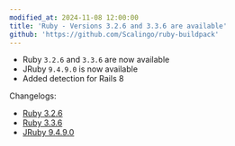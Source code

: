```yaml
---
modified_at: 2024-11-08 12:00:00
title: 'Ruby - Versions 3.2.6 and 3.3.6 are available'
github: 'https://github.com/Scalingo/ruby-buildpack'
---
```


- Ruby `3.2.6` and `3.3.6` are now available
- JRuby `9.4.9.0` is now available
- Added detection for Rails 8

Changelogs:

- [Ruby 3.2.6](https://www.ruby-lang.org/en/news/2024/10/30/ruby-3-2-6-released/)
- [Ruby 3.3.6](https://www.ruby-lang.org/en/news/2024/11/05/ruby-3-3-6-released/)
- [JRuby 9.4.9.0](https://www.jruby.org/2024/11/04/jruby-9-4-9-0.html)
